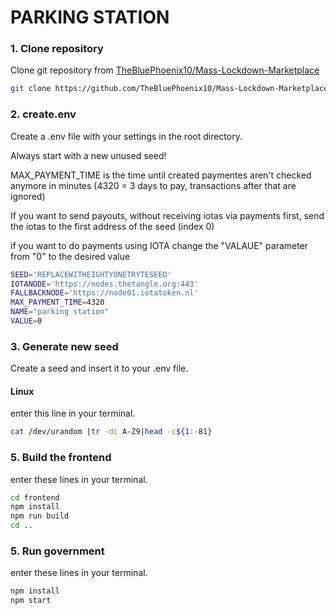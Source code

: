# PARKING STATION

### 1. Clone repository

Clone git repository from [TheBluePhoenix10/Mass-Lockdown-Marketplace](https://github.com/TheBluePhoenix10/Mass-Lockdown-Marketplace)
```bash
git clone https://github.com/TheBluePhoenix10/Mass-Lockdown-Marketplace.git
```

### 2. create.env

Create a .env file with your settings in the root directory.

Always start with a new unused seed!

MAX_PAYMENT_TIME is the time until created paymentes aren't checked anymore in minutes (4320 = 3 days to pay, transactions after that are ignored)

If you want to send payouts, without receiving iotas via payments first, send the iotas to the first address of the seed (index 0)

if you want to do payments using IOTA change the "VALAUE" parameter from "0" to the desired value

```bash
SEED='REPLACEWITHEIGHTYONETRYTESEED'
IOTANODE='https://nodes.thetangle.org:443'
FALLBACKNODE='https://node01.iotatoken.nl'
MAX_PAYMENT_TIME=4320
NAME="parking station"
VALUE=0
```

### 3. Generate new seed

Create a seed and insert it to your .env file.

#### Linux
 enter this line in your terminal.
```bash
cat /dev/urandom |tr -dc A-Z9|head -c${1:-81}
```

### 5. Build the frontend

enter these lines in your terminal.
```bash
cd frontend
npm install
npm run build
cd ..
```

### 5. Run government

enter these lines in your terminal.
```bash
npm install
npm start
```
